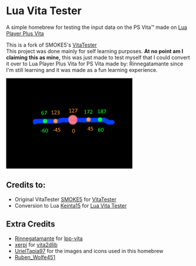 Lua Vita Tester
==================

A simple homebrew for testing the input data on the PS Vita™ made on [Lua Player Plus Vita](https://github.com/Rinnegatamante/lpp-vita)

This is a fork of SMOKE5's [VitaTester](https://github.com/SMOKE5/VitaTester)    
This project was done mainly for self learning purposes.
**At no point am I claiming this as mine,** this was just made to test myself that I 
could convert it over to Lua Player Plus Vita for PS Vita made by: Rinnegatamante
since I'm still learning and it was made as a fun learning experience. 

![max range logic](./img/max-logic-pic.png)

## Credits to:

- Original VitaTester [SMOKE5](https://github.com/SMOKE5) for [VitaTester](https://github.com/SMOKE5/VitaTester)
- Conversion to Lua [Keinta15](https://github.com/Keinta15/) for [Lua Vita Tester](https://github.com/Keinta15/Lua-Vita-Tester)

## Extra Credits

- [Rinnegatamante](https://github.com/Rinnegatamante) for [lpp-vita](https://github.com/Rinnegatamante/lpp-vita)
- [xerpi](https://github.com/xerpi) for [vita2dlib](https://github.com/xerpi/vita2dlib)
- [UrielTapia97](https://twitter.com/UrielTapia97) for the images and icons used in this homebrew
- [Ruben_Wolfe451](https://twitter.com/Ruben_Wolfe451)
